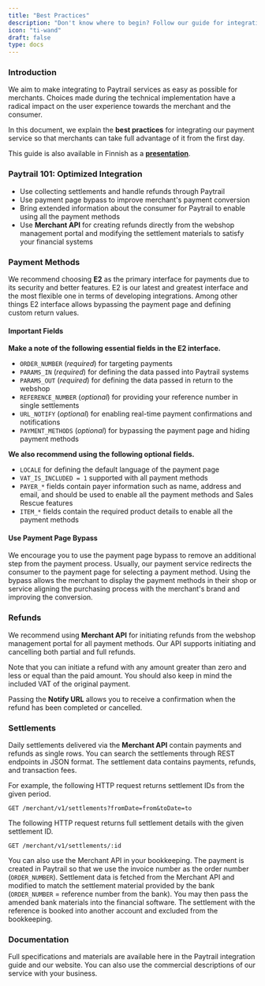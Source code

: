 ```yaml
---
title: "Best Practices"
description: "Don't know where to begin? Follow our guide for integrating Paytrail to your shop seamlessly."
icon: "ti-wand"
draft: false
type: docs
---
```


### Introduction

We aim to make integrating to Paytrail services as easy as possible for merchants. Choices made during the technical implementation have a radical impact on the user experience towards the merchant and the consumer.

In this document, we explain the **best practices** for integrating our payment service so that merchants can take full advantage of it from the first day.

This guide is also available in Finnish as a [**presentation**](https://app.seidat.com/presentation/shared/5DoJ4FM7F27b7fXGz/0/0).

### Paytrail 101: Optimized Integration

* Use collecting settlements and handle refunds through Paytrail
* Use payment page bypass to improve merchant's payment conversion
* Bring extended information about the consumer for Paytrail to enable using all the payment methods
* Use **Merchant API** for creating refunds directly from the webshop management portal and modifying the settlement materials to satisfy your financial systems

### Payment Methods

We recommend choosing **E2** as the primary interface for payments due to its security and better features. E2 is our latest and greatest interface and the most flexible one in terms of developing integrations. Among other things E2 interface allows bypassing the payment page and defining custom return values.

#### Important Fields

**Make a note of the following essential fields in the E2 interface.**

* `ORDER_NUMBER` (_required_) for targeting payments
* `PARAMS_IN` (_required_) for defining the data passed into Paytrail systems
* `PARAMS_OUT` (_required_) for defining the data passed in return to the webshop
* `REFERENCE_NUMBER` (_optional_) for providing your reference number in single settlements
* `URL_NOTIFY` (_optional_) for enabling real-time payment confirmations and notifications
* `PAYMENT_METHODS` (_optional_) for bypassing the payment page and hiding payment methods

**We also recommend using the following optional fields.**

* `LOCALE` for defining the default language of the payment page
* `VAT_IS_INCLUDED = 1` supported with all payment methods
* `PAYER_*` fields contain payer information such as name, address and email, and should be used to enable all the payment methods and Sales Rescue features
* `ITEM_*` fields contain the required product details to enable all the payment methods

#### Use Payment Page Bypass

We encourage you to use the payment page bypass to remove an additional step from the payment process. Usually, our payment service redirects the consumer to the payment page for selecting a payment method. Using the bypass allows the merchant to display the payment methods in their shop or service aligning the purchasing process with the merchant's brand and improving the conversion.

### Refunds

We recommend using **Merchant API** for initiating refunds from the webshop management portal for all payment methods. Our API supports initiating and cancelling both partial and full refunds.

Note that you can initiate a refund with any amount greater than zero and less or equal than the paid amount. You should also keep in mind the included VAT of the original payment.

Passing the **Notify URL** allows you to receive a confirmation when the refund has been completed or cancelled.

### Settlements

Daily settlements delivered via the **Merchant API** contain payments and refunds as single rows. You can search the settlements through REST endpoints in JSON format. The settlement data contains payments, refunds, and transaction fees.

For example, the following HTTP request returns settlement IDs from the given period.

```http
GET /merchant/v1/settlements?fromDate=from&toDate=to
```

The following HTTP request returns full settlement details with the given settlement ID.

```http
GET /merchant/v1/settlements/:id
```

You can also use the Merchant API in your bookkeeping. The payment is created in Paytrail so that we use the invoice number as the order number (`ORDER_NUMBER`). Settlement data is fetched from the Merchant API and modified to match the settlement material provided by the bank (`ORDER_NUMBER` = reference number from the bank). You may then pass the amended bank materials into the financial software. The settlement with the reference is booked into another account and excluded from the bookkeeping.

### Documentation

Full specifications and materials are available here in the Paytrail integration guide and our website. You can also use the commercial descriptions of our service with your business.
